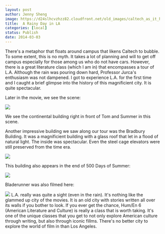 ```yaml
---
layout: post
author: Jenny Sheng
image: https://d24slhcvzhzz82.cloudfront.net/old_images/caltech_as_it_happens/6a0105349b8251970b01a73d852c66970d.jpg
title:  A Rainy Day in LA
categories: [local]
status: Publish
date: 2014-03-03
---
```


There's a metaphor that floats around campus that likens Caltech to bubble. To some extent, this is no myth. It takes a lot of planning and will to get off campus especially for those among us who do not have cars. However, there is a great literature class (which I am in) that encompasses a tour of L.A. Although the rain was pouring down hard, Professor Jurca's enthusiasm was not dampened. I got to experience L.A. for the first time and I caught a brief glimpse into the history of this magnificient city. It is quite spectacular.

Later in the movie, we see the scene:


![](https://d24slhcvzhzz82.cloudfront.net/old_images/caltech_as_it_happens/6a0105349b8251970b01a3fcca048a970b.jpg)

We see the continental building right in front of Tom and Summer in this scene.

Another impressive building we saw along our tour was the Bradbury Building. It was a magnificient building with a glass roof that let in a flood of natural light. The inside was spectacular. Even the steel cage elevators were still preserved from the time era.


![](https://d24slhcvzhzz82.cloudfront.net/old_images/caltech_as_it_happens/6a0105349b8251970b01a73d852d01970d.jpg)

This building also appears in the end of 500 Days of Summer:


![](https://d24slhcvzhzz82.cloudfront.net/old_images/caltech_as_it_happens/6a0105349b8251970b01a73d852d43970d.jpg)

Bladerunner was also filmed here:


![](https://d24slhcvzhzz82.cloudfront.net/old_images/caltech_as_it_happens/6a0105349b8251970b01a73d852d5d970d.jpg)
L.A. really was quite a sight (even in the rain). It's nothing like the glammed up city of the movies. It is an old city with stories written all over its walls if you bother to look. If you ever get the chance, Hum/En 6 (American Literature and Culture) is really a class that is worth taking. It's one of the unique classes that you get to not only explore American culture through writing, but also through iconic fillms. There's no better city to explore the world of film in than Los Angeles.

